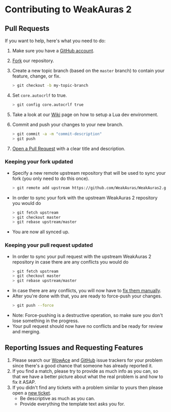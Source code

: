 # Contributing to WeakAuras 2

## Pull Requests

If you want to help, here's what you need to do:

1. Make sure you have a [GitHub account](https://github.com/signup/free).
1. [Fork](https://github.com/WeakAuras/WeakAuras2/fork) our repository.

1. Create a new topic branch (based on the `master` branch) to contain your feature, change, or fix.
    ```bash
    > git checkout -b my-topic-branch
    ```

1. Set `core.autocrlf` to true.
    ```bash
    > git config core.autocrlf true
    ```

1. Take a look at our [Wiki](https://github.com/WeakAuras/WeakAuras2/wiki/Developing-WeakAuras) page on how to setup a Lua dev environment.

1. Commit and push your changes to your new branch.
    ```bash
    > git commit -a -m "commit-description"
    > git push
    ```

1. [Open a Pull Request](https://github.com/WeakAuras/WeakAuras2/pulls) with a clear title and description.

### Keeping your fork updated

* Specify a new remote upstream repository that will be used to sync your fork (you only need to do this once).
  ```bash
  > git remote add upstream https://github.com/WeakAuras/WeakAuras2.git
  ```
* In order to sync your fork with the upstream WeakAuras 2 repository you would do
  ```bash
  > git fetch upstream
  > git checkout master
  > git rebase upstream/master
  ```
* You are now all synced up.

### Keeping your pull request updated

* In order to sync your pull request with the upstream WeakAuras 2 repository in case there are any conflicts you would do
  ```bash
  > git fetch upstream
  > git checkout master
  > git rebase upstream/master
  ```
* In case there are any conflicts, you will now have to [fix them manually](https://help.github.com/articles/resolving-merge-conflicts-after-a-git-rebase/).
* After you're done with that, you are ready to force-push your changes.
  ```bash
  > git push --force
  ```
* Note: Force-pushing is a destructive operation, so make sure you don't lose something in the progress.
* Your pull request should now have no conflicts and be ready for review and merging.

## Reporting Issues and Requesting Features

1. Please search our [WowAce](https://www.wowace.com/projects/weakauras-2/issues) and [GitHub](https://github.com/WeakAuras/WeakAuras2/issues) issue trackers for your problem since there's a good
   chance that someone has already reported it.
1. If you find a match, please try to provide as much info as you can,
   so that we have a better picture about what the real problem is and how to fix it ASAP.
1. If you didn't find any tickets with a problem similar to yours then please open a
   [new ticket](https://trac.mpc-hc.org/ticket/newticket).
    * Be descriptive as much as you can.
    * Provide everything the template text asks you for.